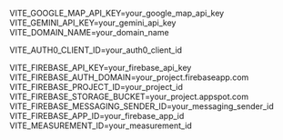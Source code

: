 VITE_GOOGLE_MAP_API_KEY=your_google_map_api_key
VITE_GEMINI_API_KEY=your_gemini_api_key
VITE_DOMAIN_NAME=your_domain_name

VITE_AUTH0_CLIENT_ID=your_auth0_client_id

VITE_FIREBASE_API_KEY=your_firebase_api_key
VITE_FIREBASE_AUTH_DOMAIN=your_project.firebaseapp.com
VITE_FIREBASE_PROJECT_ID=your_project_id
VITE_FIREBASE_STORAGE_BUCKET=your_project.appspot.com
VITE_FIREBASE_MESSAGING_SENDER_ID=your_messaging_sender_id
VITE_FIREBASE_APP_ID=your_firebase_app_id
VITE_MEASUREMENT_ID=your_measurement_id

